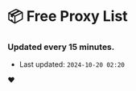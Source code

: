 # :package: Free Proxy List
### Updated every 15 minutes.

- Last updated: `2024-10-20 02:20`

:heart:
